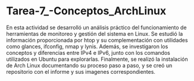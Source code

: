 # Tarea-7_-Conceptos_ArchLinux

En esta actividad se desarrolló un análisis práctico del funcionamiento de herramientas de monitoreo y gestión del sistema en Linux. Se estudió la información proporcionada por htop y su complementación con utilidades como glances, ifconfig, nmap y lynis. Además, se investigaron los conceptos y diferencias entre IPv4 e IPv6, junto con los comandos utilizados en Ubuntu para explorarlas. Finalmente, se realizó la instalación de Arch Linux documentando su proceso paso a paso, y se creó un repositorio con el informe y sus imagenes correspondientes.
